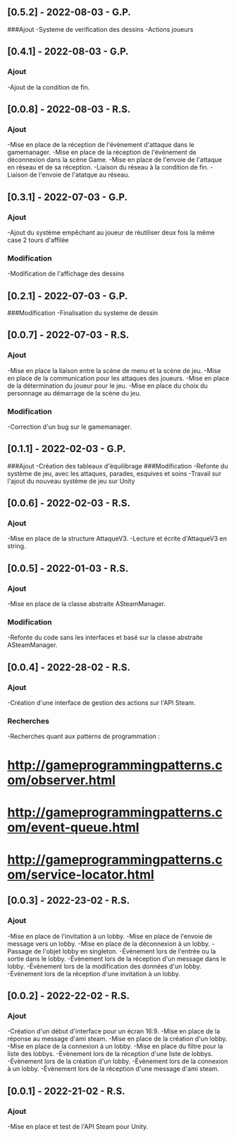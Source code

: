 ## [0.5.2] - 2022-08-03 - G.P.
###Ajout
-Systeme de verification des dessins
-Actions joueurs

## [0.4.1] - 2022-08-03 - G.P.
### Ajout
-Ajout de la condition de fin.

## [0.0.8] - 2022-08-03 - R.S.
### Ajout
-Mise en place de la réception de l'évènement d'attaque dans le gamemanager.
-Mise en place de la réception de l'évènement de déconnexion dans la scène Game.
-Mise en place de l'envoie de l'attaque en réseau et de sa réception.
-Liaison du réseau à la condition de fin.
-Liaison de l'envoie de l'atatque au réseau.

## [0.3.1] - 2022-07-03 - G.P.
### Ajout
-Ajout du système empêchant au joueur de réutiliser deux fois la même case 2 tours d'affilée
### Modification
-Modification de l'affichage des dessins

## [0.2.1] - 2022-07-03 - G.P.
###Modification
-Finalisation du systeme de dessin

## [0.0.7] - 2022-07-03 - R.S.
### Ajout
-Mise en place la liaison entre la scène de menu et la scène de jeu.
-Mise en place de la communication pour les attaques des joueurs.
-Mise en place de la détermination du joueur pour le jeu.
-Mise en place du choix du personnage au démarrage de la scène du jeu.
### Modification
-Correction d'un bug sur le gamemanager.

## [0.1.1] - 2022-02-03 - G.P.
###Ajout
-Création des tableaux d'équilibrage
###Modification
-Refonte du système de jeu, avec les attaques, parades, esquives et soins
-Travail sur l'ajout du nouveau système de jeu sur Unity

## [0.0.6] - 2022-02-03 - R.S.
### Ajout
-Mise en place de la structure AttaqueV3.
-Lecture et écrite d'AttaqueV3 en string.

## [0.0.5] - 2022-01-03 - R.S.
### Ajout
-Mise en place de la classe abstraite ASteamManager.
### Modification
-Refonte du code sans les interfaces et basé sur la classe abstraite ASteamManager.

## [0.0.4] - 2022-28-02 - R.S.
### Ajout
-Création d'une interface de gestion des actions sur l'API Steam.
### Recherches
-Recherches quant aux patterns de programmation :
# http://gameprogrammingpatterns.com/observer.html
# http://gameprogrammingpatterns.com/event-queue.html
# http://gameprogrammingpatterns.com/service-locator.html

## [0.0.3] - 2022-23-02 - R.S.
### Ajout
-Mise en place de l'invitation à un lobby.
-Mise en place de l'envoie de message vers un lobby.
-Mise en place de la déconnexion à un lobby.
-Passage de l'objet lobby en singleton.
-Évènement lors de l'entrée ou la sortie dans le lobby.
-Évènement lors de la réception d'un message dans le lobby.
-Évènement lors de la modification des données d'un lobby.
-Évènement lors de la réception d'une invitation à un lobby.

## [0.0.2] - 2022-22-02 - R.S.
### Ajout
-Création d'un début d'interface pour un écran 16:9.
-Mise en place de la réponse au message d'ami steam.
-Mise en place de la création d'un lobby.
-Mise en place de la connexion à un lobby.
-Mise en place du filtre pour la liste des lobbys.
-Évènement lors de la réception d'une liste de lobbys.
-Évènement lors de la création d'un lobby.
-Évènement lors de la connexion à un lobby.
-Évènement lors de la réception d'une message d'ami steam.

## [0.0.1] - 2022-21-02 - R.S.
### Ajout
-Mise en place et test de l'API Steam pour Unity.